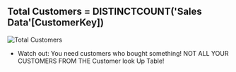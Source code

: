 ## Total Customers = DISTINCTCOUNT('Sales Data'[CustomerKey])

![Total Customers](https://github.com/marialyk77/PowerBI_Code_Diary/assets/139682076/f3c3672c-240a-49ac-8d41-81cff83497e9)


+ Watch out: You need customers who bought something! NOT ALL YOUR CUSTOMERS FROM THE Customer look Up Table! 

